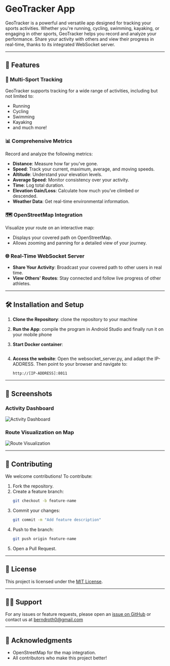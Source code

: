 # GeoTracker App

GeoTracker is a powerful and versatile app designed for tracking your sports activities. Whether you're running, cycling, swimming, kayaking, or engaging in other sports, GeoTracker helps you record and analyze your performance. 
Share your activity with others and view their progress in real-time, thanks to its integrated WebSocket server.

---

## 🚀 Features

### 🌟 Multi-Sport Tracking
GeoTracker supports tracking for a wide range of activities, including but not limited to:
- Running
- Cycling
- Swimming
- Kayaking
- and much more!

### 📊 Comprehensive Metrics
Record and analyze the following metrics:
- **Distance**: Measure how far you’ve gone.
- **Speed**: Track your current, maximum, average, and moving speeds.
- **Altitude**: Understand your elevation levels.
- **Average Speed**: Monitor consistency over your activity.
- **Time**: Log total duration.
- **Elevation Gain/Loss**: Calculate how much you’ve climbed or descended.
- **Weather Data**: Get real-time environmental information.

### 🗺️ OpenStreetMap Integration
Visualize your route on an interactive map:
- Displays your covered path on OpenStreetMap.
- Allows zooming and panning for a detailed view of your journey.

### 🌐 Real-Time WebSocket Server
- **Share Your Activity**: Broadcast your covered path to other users in real time.
- **View Others' Routes**: Stay connected and follow live progress of other athletes.

---

## 🛠️ Installation and Setup

1. **Clone the Repository**:
   clone the repository to your machine
   
3. **Run the App**:
   compile the program in Android Studio and finally run it on your mobile phone

4. **Start Docker container**:
   ```
   
   ```

5. **Access the website**:
   Open the websocket_server.py, and adapt the IP-ADDRESS.
   Then point to your browser and navigate to:
   ```
   http://[IP-ADDRESS]:8011
   ```

---

## 📸 Screenshots

### Activity Dashboard
![Activity Dashboard](path-to-screenshot.png)

### Route Visualization on Map
![Route Visualization](path-to-map-screenshot.png)

---

## 🤝 Contributing
We welcome contributions! To contribute:

1. Fork the repository.
2. Create a feature branch:
   ```bash
   git checkout -b feature-name
   ```
3. Commit your changes:
   ```bash
   git commit -m "Add feature description"
   ```
4. Push to the branch:
   ```bash
   git push origin feature-name
   ```
5. Open a Pull Request.

---

## 📜 License

This project is licensed under the [MIT License](LICENSE).

---

## 🙋‍♂️ Support
For any issues or feature requests, please open an [issue on GitHub](https://github.com/yourusername/GeoTracker/issues) or contact us at berndroth0@gmail.com

---

## 🌟 Acknowledgments
- OpenStreetMap for the map integration.
- All contributors who make this project better!
